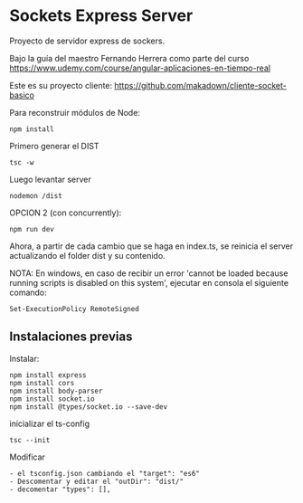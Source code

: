 # Sockets Express Server

Proyecto de servidor express de sockers.

Bajo la guía del maestro Fernando Herrera como parte del curso https://www.udemy.com/course/angular-aplicaciones-en-tiempo-real


Este es su proyecto cliente:
https://github.com/makadown/cliente-socket-basico



Para reconstruir módulos de Node:

```
npm install
```

Primero generar el DIST
```
tsc -w
```

Luego levantar server
```
nodemon /dist
```


OPCION 2 (con concurrently):
```
npm run dev
```


Ahora, a partir de cada cambio que se haga en index.ts, se reinicia el server actualizando
el folder dist y su contenido.

NOTA: En windows, en caso de recibir un error 'cannot be loaded because running scripts is disabled on this system', ejecutar en consola el siguiente comando:
```
Set-ExecutionPolicy RemoteSigned
```


## Instalaciones previas

Instalar:

```
npm install express
npm install cors
npm install body-parser
npm install socket.io
npm install @types/socket.io --save-dev
```

inicializar el ts-config

```
tsc --init
```

Modificar 

```
- el tsconfig.json cambiando el "target": "es6"
- Descomentar y editar el "outDir": "dist/"
- decomentar "types": [], 
``` 
